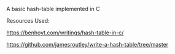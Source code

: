 ﻿A basic hash-table implemented in C

Resources Used:

https://benhoyt.com/writings/hash-table-in-c/

https://github.com/jamesroutley/write-a-hash-table/tree/master
